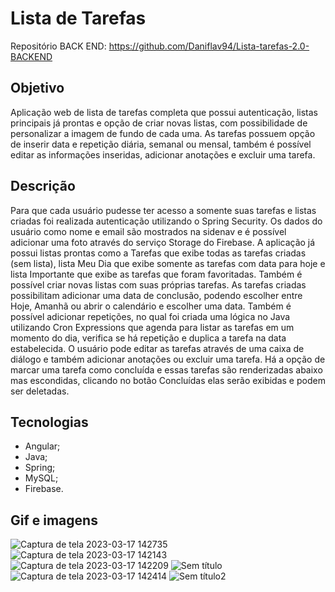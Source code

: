 # Lista de Tarefas

Repositório BACK END: https://github.com/Daniflav94/Lista-tarefas-2.0-BACKEND

## Objetivo

Aplicação web de lista de tarefas completa que possui autenticação, listas principais já prontas e opção de criar novas listas, com possibilidade de personalizar a imagem de fundo de cada uma. As tarefas possuem opção de inserir data e repetição diária, semanal ou mensal, também é possível editar as informações inseridas, adicionar anotações e excluir uma tarefa.

## Descrição

Para que cada usuário pudesse ter acesso a somente suas tarefas e listas criadas foi realizada autenticação utilizando o Spring Security. Os dados do usuário como nome e email são mostrados na sidenav e é possível adicionar uma foto através do serviço Storage do Firebase. A aplicação já possui listas prontas como a Tarefas que exibe todas as tarefas criadas (sem lista), lista Meu Dia que exibe somente as tarefas com data para hoje e lista Importante que exibe as tarefas que foram favoritadas. Também é possível criar novas listas com suas próprias tarefas. 
As tarefas criadas possibilitam adicionar uma data de conclusão, podendo escolher entre Hoje, Amanhã ou abrir o calendário e escolher uma data. Também é possível adicionar repetições, no qual foi criada uma lógica no Java utilizando Cron Expressions que agenda para listar as tarefas em um momento do dia, verifica se há repetição e duplica a tarefa na data estabelecida. O usuário pode editar as tarefas através de uma caixa de diálogo e também adicionar anotações ou excluir uma tarefa. Há a opção de marcar uma tarefa como concluída e essas tarefas são renderizadas abaixo mas escondidas, clicando no botão Concluídas elas serão exibidas e podem ser deletadas.

## Tecnologias

- Angular;
- Java;
- Spring;
- MySQL;
- Firebase.

## Gif e imagens

![Captura de tela 2023-03-17 142735](https://user-images.githubusercontent.com/99519903/225978058-89686e01-90cf-4468-9915-b420c6c704e9.png)
![Captura de tela 2023-03-17 142143](https://user-images.githubusercontent.com/99519903/225978102-c4dc5253-a809-4c60-bfa5-83779b728661.png)
![Captura de tela 2023-03-17 142209](https://user-images.githubusercontent.com/99519903/225978120-0903991a-c866-4bac-981c-62dacdb24d51.png)
![Sem título](https://user-images.githubusercontent.com/99519903/225978206-d113ede8-b513-46cc-bc6a-beccad7d8760.png)
![Captura de tela 2023-03-17 142414](https://user-images.githubusercontent.com/99519903/225978241-17d7e7b2-4796-43dc-ae91-25d82e76b802.png)
![Sem título2](https://user-images.githubusercontent.com/99519903/225978260-1f8794c0-2054-4227-94fa-871635744ff0.png)
